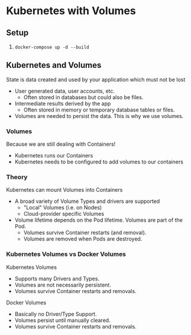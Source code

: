 # Kubernetes with Volumes

## Setup

1. `docker-compose up -d --build`

## Kubernetes and Volumes

State is data created and used by your application which must not be lost
* User generated data, user accounts, etc.
  * Often stored in databases but could also be files.
* Intermediate results derived by the app
  * Often stored in memory or temporary database tables or files.
* Volumes are needed to persist the data. This is why we use volumes.

### Volumes

Because we are still dealing with Containers!

* Kubernetes runs our Containers
* Kubernetes needs to be configured to add volumes to our containers

### Theory

Kubernetes can mount Volumes into Containers
* A broad variety of Volume Types and drivers are supported
  * "Local" Volumes (i.e. on Nodes)
  * Cloud-provider specific Volumes
* Volume lifetime depends on the Pod lifetime. Volumes are part of the Pod.
  * Volumes survive Container restarts (and removal).
  * Volumes are removed when Pods are destroyed.

### Kubernetes Volumes vs Docker Volumes

Kubernetes Volumes
* Supports many Drivers and Types.
* Volumes are not necessarily persistent.
* Volumes survive Container restarts and removals.

Docker Volumes
* Basically no Driver/Type Support.
* Volumes persist until manually cleared.
* Volumes survive Container restarts and removals.
